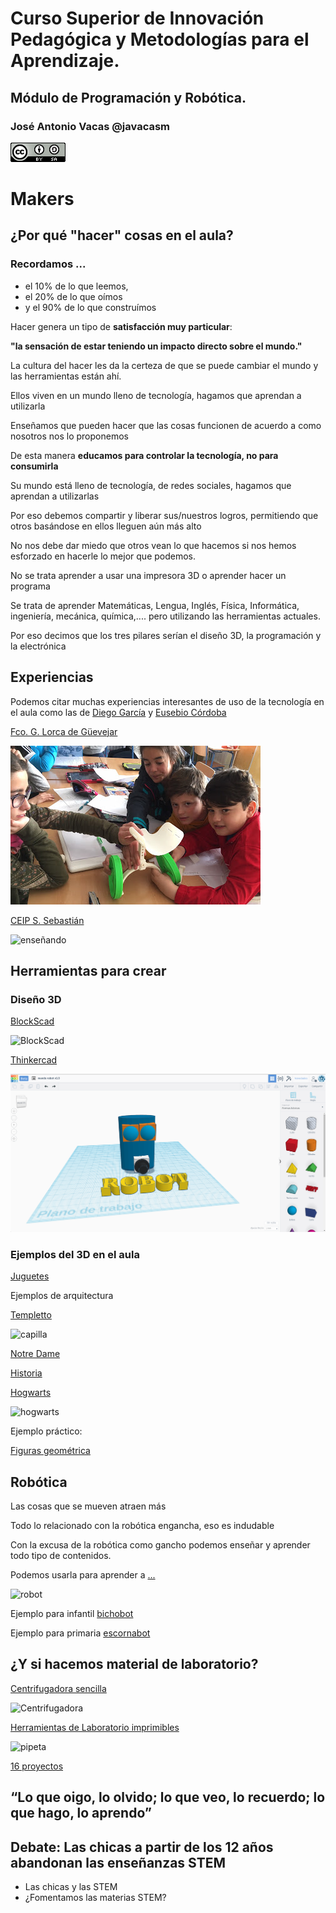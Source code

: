 # Curso Superior de Innovación Pedagógica y Metodologías para el Aprendizaje.

## Módulo de Programación y Robótica.

### José Antonio Vacas @javacasm

![CCbySA](./images/CCbySQ_88x31.png)

# Makers

## ¿Por qué "hacer" cosas en el aula?

### Recordamos ...
* el 10% de lo que leemos,
* el 20% de lo que oímos
* y el 90% de lo que construímos

Hacer genera un tipo de **satisfacción muy particular**:

__"la sensación de estar teniendo un impacto directo sobre el mundo."__

 La cultura del hacer les da la certeza de que se puede cambiar el mundo y las herramientas están ahí.

Ellos viven en un mundo lleno de tecnología,  hagamos que aprendan a utilizarla

Enseñamos que pueden hacer que las cosas funcionen de acuerdo a como nosotros nos lo proponemos

De esta manera **educamos para controlar la tecnología, no para consumirla**

Su mundo está lleno de tecnología, de redes sociales, hagamos que aprendan a utilizarlas

Por eso debemos compartir y liberar sus/nuestros logros, permitiendo que otros basándose en ellos lleguen aún más alto

No nos debe dar miedo que otros vean lo que hacemos si nos hemos esforzado en hacerle lo mejor que podemos.

No se trata aprender a usar una impresora 3D o aprender hacer un programa

Se trata de aprender Matemáticas, Lengua, Inglés, Física, Informática, ingeniería, mecánica, química,....  pero utilizando las herramientas actuales.

Por eso decimos que los tres pilares serían el diseño 3D, la programación y la electrónica

## Experiencias

Podemos citar muchas experiencias interesantes de uso de la tecnología en el aula como las de [Diego García](https://unblogfantasticoenguevejar.blogspot.com.es/) y [Eusebio Córdoba](http://tercero.ceipsansebastian.net/)

[Fco. G. Lorca de Güevejar](https://twitter.com/FGuevejar/status/844894944879935488)

![silla](./images/FullSizeRender.jpg)


[CEIP S. Sebastián](https://twitter.com/ceipsnsebastian/status/845212030013493248)

![enseñando](https://pbs.twimg.com/media/C7rL2NWXwAEWDS7.jpg)


## Herramientas para crear

### Diseño 3D

[BlockScad](https://www.blockscad3d.com/)

![BlockScad](https://d2.alternativeto.net/dist/s/blockscad_212565_full.png?format=jpg&width=1200&height=1200&mode=crop&upscale=false)

[Thinkercad](https://www.tinkercad.com)

![diseño](https://github.com/javacasm/ClasesPrimariaTech/raw/master/images/mandoRobot_3D.png)


### Ejemplos del 3D en el aula

[Juguetes](https://github.com/javacasm/Tecnologia-Educativa/blob/master/juguetes.md)


Ejemplos de arquitectura

[Templetto](http://www.thingiverse.com/thing:968928)

![capilla](http://thingiverse-production-new.s3.amazonaws.com/renders/c3/b5/ac/f0/3c/Pic_01_preview_featured.jpg)

[Notre Dame](https://twitter.com/manureinosa/status/840472298331222016)

[Historia](https://twitter.com/manureinosa/status/841369373260537857)

[Hogwarts](http://www.thingiverse.com/thing:1369458/apps)

![hogwarts](http://thingiverse-production-new.s3.amazonaws.com/renders/07/b3/fe/9b/f6/bebea283710a363a7080d849d7d9f468_preview_featured.JPG)

Ejemplo práctico:

[Figuras geométrica](http://www.thingiverse.com/javacasm/collections/figuras-geometricas)

## Robótica

Las cosas que se mueven atraen más

Todo lo relacionado con la robótica engancha,  eso es indudable

Con la excusa de la robótica como gancho podemos enseñar y aprender todo tipo de contenidos.

Podemos usarla para aprender a [...](./Metodo.md)

![robot](https://pbs.twimg.com/media/C7oWc2lW4AA_-p6.jpg)


Ejemplo para infantil [bichobot](./bichobot.md)

Ejemplo para primaria [escornabot](./escornabot.md)

## ¿Y si hacemos material de laboratorio?

[Centrifugadora sencilla](http://makezine.com/projects/3d-printed-centrifuge/)

![Centrifugadora](https://i2.wp.com/makezine.com/wp-content/uploads/2017/03/10-LidOpen.jpg?resize=620%2C930)


[Herramientas de Laboratorio imprimibles](https://www.thingiverse.com/javacasm/collections/laboratorio)

![pipeta](https://thingiverse-production-new.s3.amazonaws.com/renders/d5/d1/47/5a/44/c087340014c3f3ad74d61a1006712669_preview_featured.JPG)


[16 proyectos](http://www.gettingsmart.com/2015/06/your-students-can-be-makers-16-projects-invented-by-teachers/?utm_content=buffer5f7a9&utm_medium=social&utm_source=twitter.com&utm_campaign=buffer)


## “Lo que oigo, lo olvido; lo que veo, lo recuerdo; lo que hago, lo aprendo”


## Debate: Las chicas a partir de los 12 años abandonan las enseñanzas STEM
* Las chicas y las STEM
* ¿Fomentamos las materias STEM?
